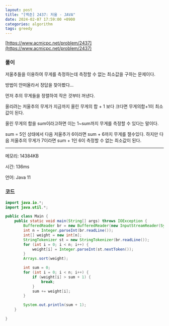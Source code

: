 ```yaml
---
layout: post
title: "[백준] 2437: 저울 - JAVA"
date: 2024-02-07 17:59:00 +0900
categories: algorithm
tags: greedy
---
```


[https://www.acmicpc.net/problem/2437](https://www.acmicpc.net/problem/2437)

### 풀이

저울추들을 이용하여 무게를 측정하는데 측정할 수 없는 최소값을 구하는 문제이다.

방법이 안떠올라서 정답을 찾아봤다...

먼저 추의 무게들을 정렬하여 작은 것부터 꺼낸다.

올리려는 저울추의 무게가 지금까지 올린 무게의 합 + 1 보다 크다면 무게의합+1이 최소값이 된다.

올린 무게의 합을 sum이라고하면 이는 1~sum까지 무게를 측정할 수 있다는 말이다.

sum = 5인 상태에서 다음 저울추가 6이라면 sum + 6까지 무게를 잴수있다. 하지만 다음 저울추의 무게가 7이라면 sum + 1인 6이 측정할 수 없는 최소값이 된다.

---

메모리: 14384KB

시간: 136ms

언어: Java 11

### 코드

```java
import java.io.*;
import java.util.*;

public class Main {
    public static void main(String[] args) throws IOException {
        BufferedReader br = new BufferedReader(new InputStreamReader(System.in));
        int n = Integer.parseInt(br.readLine());
        int[] weight = new int[n];
        StringTokenizer st = new StringTokenizer(br.readLine());
        for (int i = 0; i < n; i++) {
            weight[i] = Integer.parseInt(st.nextToken());
        }
        Arrays.sort(weight);

        int sum = 0;
        for (int i = 0; i < n; i++) {
            if (weight[i] > sum + 1) {
                break;
            }
            sum += weight[i];
        }

        System.out.println(sum + 1);
    }

}
```
